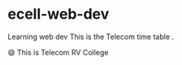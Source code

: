 # ecell-web-dev
Learning web dev
This is  the Telecom  time table .

:smile: This is Telecom RV College


